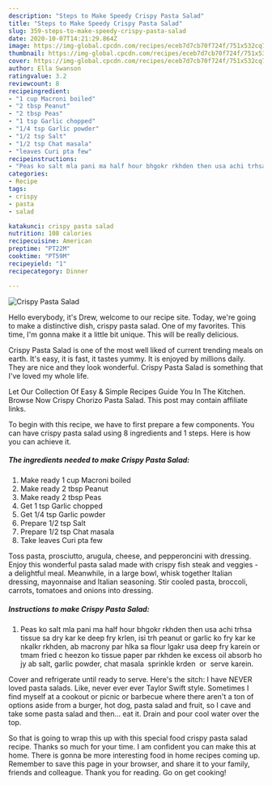 ```yaml
---
description: "Steps to Make Speedy Crispy Pasta Salad"
title: "Steps to Make Speedy Crispy Pasta Salad"
slug: 359-steps-to-make-speedy-crispy-pasta-salad
date: 2020-10-07T14:21:29.864Z
image: https://img-global.cpcdn.com/recipes/eceb7d7cb70f724f/751x532cq70/crispy-pasta-salad-recipe-main-photo.jpg
thumbnail: https://img-global.cpcdn.com/recipes/eceb7d7cb70f724f/751x532cq70/crispy-pasta-salad-recipe-main-photo.jpg
cover: https://img-global.cpcdn.com/recipes/eceb7d7cb70f724f/751x532cq70/crispy-pasta-salad-recipe-main-photo.jpg
author: Ella Swanson
ratingvalue: 3.2
reviewcount: 8
recipeingredient:
- "1 cup Macroni boiled"
- "2 tbsp Peanut"
- "2 tbsp Peas"
- "1 tsp Garlic chopped"
- "1/4 tsp Garlic powder"
- "1/2 tsp Salt"
- "1/2 tsp Chat masala"
- "leaves Curi pta few"
recipeinstructions:
- "Peas ko salt mla pani ma half hour bhgokr rkhden then usa achi trhsa tissue sa dry kar ke deep fry krlen, isi trh peanut or garlic ko fry kar ke nkalkr rkhden, ab macrony par hlka sa flour lgakr usa deep fry karein or tmam fried c heezon ko tissue paper par rkhden ke excess oil absorb ho jy ab salt, garlic powder, chat masala  sprinkle krden  or  serve karein."
categories:
- Recipe
tags:
- crispy
- pasta
- salad

katakunci: crispy pasta salad 
nutrition: 108 calories
recipecuisine: American
preptime: "PT22M"
cooktime: "PT59M"
recipeyield: "1"
recipecategory: Dinner

---
```



![Crispy Pasta Salad](https://img-global.cpcdn.com/recipes/eceb7d7cb70f724f/751x532cq70/crispy-pasta-salad-recipe-main-photo.jpg)

Hello everybody, it's Drew, welcome to our recipe site. Today, we're going to make a distinctive dish, crispy pasta salad. One of my favorites. This time, I'm gonna make it a little bit unique. This will be really delicious.

Crispy Pasta Salad is one of the most well liked of current trending meals on earth. It's easy, it is fast, it tastes yummy. It is enjoyed by millions daily. They are nice and they look wonderful. Crispy Pasta Salad is something that I've loved my whole life.

Let Our Collection Of Easy &amp; Simple Recipes Guide You In The Kitchen. Browse Now Crispy Chorizo Pasta Salad. This post may contain affiliate links.


To begin with this recipe, we have to first prepare a few components. You can have crispy pasta salad using 8 ingredients and 1 steps. Here is how you can achieve it.

<!--inarticleads1-->

##### The ingredients needed to make Crispy Pasta Salad:

1. Make ready 1 cup Macroni boiled
1. Make ready 2 tbsp Peanut
1. Make ready 2 tbsp Peas
1. Get 1 tsp Garlic chopped
1. Get 1/4 tsp Garlic powder
1. Prepare 1/2 tsp Salt
1. Prepare 1/2 tsp Chat masala
1. Take leaves Curi pta few


Toss pasta, prosciutto, arugula, cheese, and pepperoncini with dressing. Enjoy this wonderful pasta salad made with crispy fish steak and veggies - a delightful meal. Meanwhile, in a large bowl, whisk together Italian dressing, mayonnaise and Italian seasoning. Stir cooled pasta, broccoli, carrots, tomatoes and onions into dressing. 

<!--inarticleads2-->

##### Instructions to make Crispy Pasta Salad:

1. Peas ko salt mla pani ma half hour bhgokr rkhden then usa achi trhsa tissue sa dry kar ke deep fry krlen, isi trh peanut or garlic ko fry kar ke nkalkr rkhden, ab macrony par hlka sa flour lgakr usa deep fry karein or tmam fried c heezon ko tissue paper par rkhden ke excess oil absorb ho jy ab salt, garlic powder, chat masala  sprinkle krden  or  serve karein.


Cover and refrigerate until ready to serve. Here&#39;s the sitch: I have NEVER loved pasta salads. Like, never ever ever Taylor Swift style. Sometimes I find myself at a cookout or picnic or barbecue where there aren&#39;t a ton of options aside from a burger, hot dog, pasta salad and fruit, so I cave and take some pasta salad and then… eat it. Drain and pour cool water over the top. 

So that is going to wrap this up with this special food crispy pasta salad recipe. Thanks so much for your time. I am confident you can make this at home. There is gonna be more interesting food in home recipes coming up. Remember to save this page in your browser, and share it to your family, friends and colleague. Thank you for reading. Go on get cooking!
